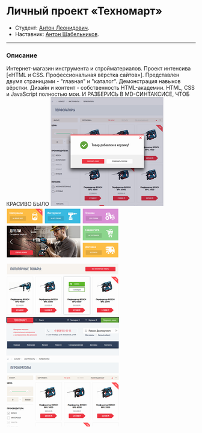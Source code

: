 # Личный проект «Техномарт»

* Студент: [Антон Леонидович](https://up.htmlacademy.ru/htmlcss/25/user/948947).
* Наставник: [Антон Шабельников](https://htmlacademy.ru/profile/hulkaton).
---
### Описание
Интернет-магазин инструмента и стройматериалов. Проект интенсива [«HTML и CSS. Профессиональная вёрстка сайтов»]. Представлен двумя страницами - "главная" и "каталог". Демонстрация навыков вёрстки. Дизайн и контент - собственность HTML-академии. HTML, CSS и JavaScript полностью мои.
И РАЗБЕРИСЬ В MD-СИНТАКСИСЕ, ЧТОБ КРАСИВО БЫЛО
![](./img/miniature/tech_min_3.png) ![](./img/miniature/tech_min_1.png) ![](./img/miniature/tech_min_2.png)
